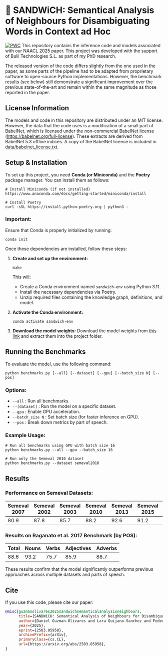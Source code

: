 # 🥪 SANDWiCH: Semantical Analysis of Neighbours for Disambiguating Words in Context ad Hoc

[![PWC](https://img.shields.io/endpoint.svg?url=https://paperswithcode.com/badge/sandwich-semantical-analysis-of-neighbours/word-sense-disambiguation-on-supervised)](https://paperswithcode.com/sota/word-sense-disambiguation-on-supervised?p=sandwich-semantical-analysis-of-neighbours)
This repository contains the inference code and models associated with our NAACL 2025 paper. This project was developed with the support of Bulil Technologies S.L. as part of my PhD research.

The released version of the code differs slightly from the one used in the paper, as some parts of the pipeline had to be adapted from proprietary software to open-source Python implementations. However, the benchmark results (see below) still demonstrate a significant improvement over the previous state-of-the-art and remain within the same magnitude as those reported in the paper.

## License Information
The models and code in this repository are distributed under an MIT license. However, the data that the code uses is a modification of a small part of BabelNet, which is licensed under the non-commercial BabelNet license (https://babelnet.org/full-license). These extracts are derived from BabelNet 5.3 offline indices. A copy of the BabelNet license is included in [data/babelnet_license.txt](https://github.com/DanielGuzmanOlivares/sandwich/data/babelnet_license.txt).

## Setup & Installation
To set up this project, you need **Conda (or Miniconda)** and the **Poetry** package manager. You can install them as follows:

```shell
# Install Miniconda (if not installed)
https://www.anaconda.com/docs/getting-started/miniconda/install

# Install Poetry
curl -sSL https://install.python-poetry.org | python3 -
```

### **Important:**
Ensure that Conda is properly initialized by running:
```shell
conda init
```

Once these dependencies are installed, follow these steps:

1. **Create and set up the environment:**
    ```shell
    make
    ```
    This will:
    - Create a Conda environment named `sandwich-env` using Python 3.11.
    - Install the necessary dependencies via Poetry.
    - Unzip required files containing the knowledge graph, definitions, and model.

2. **Activate the Conda environment:**
    ```shell
    conda activate sandwich-env
    ```

3. **Download the model weights:**
    Download the model weights from [this link](https://drive.google.com/file/d/1BUqg68_kC_nYCBFidw7jBVv6FN_iVDcN/view?usp=sharing) and extract them into the project folder.

## Running the Benchmarks
To evaluate the model, use the following command:

```shell
python benchmarks.py [--all] [--dataset] [--gpu] [--batch_size N] [--pos]
```

### **Options:**
- `--all` : Run all benchmarks.
- `--[dataset]` : Run the model on a specific dataset.
- `--gpu` : Enable GPU acceleration.
- `--batch_size N` : Set batch size (for faster inference on GPU).
- `--pos` : Break down metrics by part of speech.

### **Example Usage:**
```shell
# Run all benchmarks using GPU with batch size 16
python benchmarks.py --all --gpu --batch_size 16

# Run only the Semeval 2010 dataset
python benchmarks.py --dataset semeval2010
```

## Results

### **Performance on Semeval Datasets:**
| Semeval 2007 | Semeval 2002 | Semeval 2003 | Semeval 2010 | Semeval 2013 | Semeval 2015 | 42D  | ENSoft | ENHard |
|--------------|--------------|--------------|--------------|--------------|--------------|------|--------|--------|
| 80.9         | 87.8         | 85.7         | 88.2         | 92.6         | 91.2         | 80.3 | 90.0   | 50.6   |

### **Results on Raganato et al. 2017 Benchmark (by POS):**
| Total | Nouns | Verbs | Adjectives | Adverbs |
|-------|-------|-------|------------|---------|
| 88.6  | 93.2  | 75.7  | 85.9       | 88.7    |

These results confirm that the model significantly outperforms previous approaches across multiple datasets and parts of speech.

## Cite
If you use this code, please cite our paper:


```bibtex
@misc{guzmanolivares2025sandwichsemanticalanalysisneighbours,
      title={SANDWiCH: Semantical Analysis of Neighbours for Disambiguating Words in Context ad Hoc}, 
      author={Daniel Guzman-Olivares and Lara Quijano-Sanchez and Federico Liberatore},
      year={2025},
      eprint={2503.05958},
      archivePrefix={arXiv},
      primaryClass={cs.CL},
      url={https://arxiv.org/abs/2503.05958}, 
}
```


